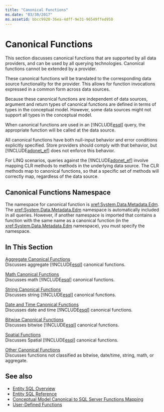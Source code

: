 ```yaml
---
title: "Canonical Functions"
ms.date: "03/30/2017"
ms.assetid: bbcc9928-36ea-4dff-9e31-96549ffed958
---
```

# Canonical Functions
This section discusses canonical functions that are supported by all data providers, and can be used by all querying technologies. Canonical functions cannot be extended by a provider.  
  
 These canonical functions will be translated to the corresponding data source functionality for the provider. This allows for function invocations expressed in a common form across data sources.  
  
 Because these canonical functions are independent of data sources, argument and return types of canonical functions are defined in terms of types in the conceptual model. However, some data sources might not support all types in the conceptual model.  
  
 When canonical functions are used in an [!INCLUDE[esql](../../../../../../includes/esql-md.md)] query, the appropriate function will be called at the data source.  
  
 All canonical functions have both null-input behavior and error conditions explicitly specified. Store providers should comply with that behavior, but [!INCLUDE[adonet_ef](../../../../../../includes/adonet-ef-md.md)] does not enforce this behavior.  
  
 For LINQ scenarios, queries against the [!INCLUDE[adonet_ef](../../../../../../includes/adonet-ef-md.md)] involve mapping CLR methods to methods in the underlying data source. The CLR methods map to canonical functions, so that a specific set of methods will correctly map, regardless of the data source.  
  
## Canonical Functions Namespace  
 The namespace for canonical function is <xref:System.Data.Metadata.Edm>. The <xref:System.Data.Metadata.Edm> namespace is automatically included in all queries. However, if another namespace is imported that contains a function with the same name as a canonical function (in the <xref:System.Data.Metadata.Edm> namespace), you must specify the namespace.  
  
## In This Section  
 [Aggregate Canonical Functions](../../../../../../docs/framework/data/adonet/ef/language-reference/aggregate-canonical-functions.md)  
 Discusses aggregate [!INCLUDE[esql](../../../../../../includes/esql-md.md)] canonical functions.  
  
 [Math Canonical Functions](../../../../../../docs/framework/data/adonet/ef/language-reference/math-canonical-functions.md)  
 Discusses math [!INCLUDE[esql](../../../../../../includes/esql-md.md)] canonical functions.  
  
 [String Canonical Functions](../../../../../../docs/framework/data/adonet/ef/language-reference/string-canonical-functions.md)  
 Discusses string [!INCLUDE[esql](../../../../../../includes/esql-md.md)] canonical functions.  
  
 [Date and Time Canonical Functions](../../../../../../docs/framework/data/adonet/ef/language-reference/date-and-time-canonical-functions.md)  
 Discusses date and time [!INCLUDE[esql](../../../../../../includes/esql-md.md)] canonical functions.  
  
 [Bitwise Canonical Functions](../../../../../../docs/framework/data/adonet/ef/language-reference/bitwise-canonical-functions.md)  
 Discusses bitwise [!INCLUDE[esql](../../../../../../includes/esql-md.md)] canonical functions.  
  
 [Spatial Functions](../../../../../../docs/framework/data/adonet/ef/language-reference/spatial-functions.md)  
 Discusses Spatial [!INCLUDE[esql](../../../../../../includes/esql-md.md)] canonical functions.  
  
 [Other Canonical Functions](../../../../../../docs/framework/data/adonet/ef/language-reference/other-canonical-functions.md)  
 Discusses functions not classified as bitwise, date/time, string, math, or aggregate.  
  
## See also
- [Entity SQL Overview](../../../../../../docs/framework/data/adonet/ef/language-reference/entity-sql-overview.md)
- [Entity SQL Reference](../../../../../../docs/framework/data/adonet/ef/language-reference/entity-sql-reference.md)
- [Conceptual Model Canonical to SQL Server Functions Mapping](../../../../../../docs/framework/data/adonet/ef/conceptual-model-canonical-to-sql-server-functions-mapping.md)
- [User-Defined Functions](../../../../../../docs/framework/data/adonet/ef/language-reference/user-defined-functions-entity-sql.md)
